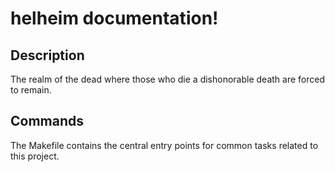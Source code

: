 # helheim documentation!

## Description

The realm of the dead where those who die a dishonorable death are forced to remain.

## Commands

The Makefile contains the central entry points for common tasks related to this project.

